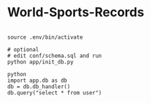 # World-Sports-Records
```

source .env/bin/activate

# optional
# edit conf/schema.sql and run
python app/init_db.py

python
import app.db as db
db = db.db_handler()
db.query("select * from user")

```
